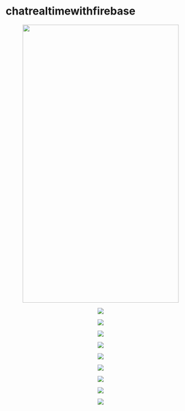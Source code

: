 # chatrealtimewithfirebase

<p align="center">
  <img width="414" height="736" src="images/image_1.PNG">
</p>

<p align="center">
  <img src="images/image_2.PNG">
</p>

<p align="center">
  <img src="images/image_3.PNG">
</p>

<p align="center">
  <img src="images/image_4.PNG">
</p>

<p align="center">
  <img src="images/image_5.PNG">
</p>


<p align="center">
  <img src="images/image_6.PNG">
</p>


<p align="center">
  <img src="images/image_7.PNG">
</p>

<p align="center">
  <img src="images/image_8.PNG">
</p>

<p align="center">
  <img src="images/image_9.PNG">
</p>

<p align="center">
  <img src="images/image_10.PNG">
</p>
